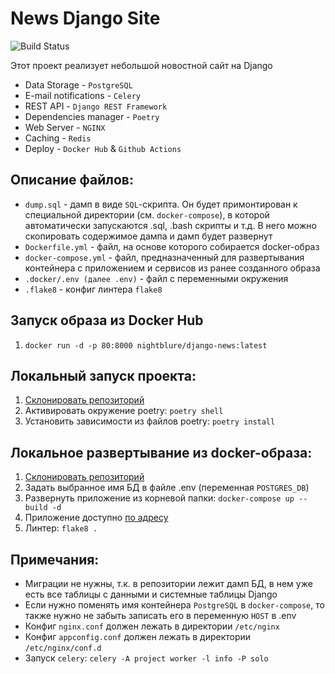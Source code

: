 # News Django Site

![Build Status](https://github.com/nightblure/django-site-docker/actions/workflows/main.yml/badge.svg?branch=main)

Этот проект реализует небольшой новостной сайт на Django
* Data Storage - ```PostgreSQL```
* E-mail notifications - ```Celery```
* REST API - ```Django REST Framework```
* Dependencies manager - ```Poetry```
* Web Server - ```NGINX```
* Caching - ```Redis```
* Deploy - ```Docker Hub``` & ```Github Actions```

## Описание файлов:
  - ```dump.sql``` - дамп в виде ```SQL```-скрипта. Он будет примонтирован к специальной директории (см. ```docker-compose```), в которой автоматически запускаются .sql, .bash скрипты и т.д. В него можно скопировать содержимое дампа и дамп будет развернут
  - ```Dockerfile.yml``` - файл, на основе которого собирается docker-образ
  - ```docker-compose.yml``` - файл, предназначенный для развертывания контейнера с приложением и сервисов из ранее созданного образа
  - ```.docker/.env (далее .env)``` - файл с переменными окружения
  - ```.flake8``` - конфиг линтера ```flake8```

## Запуск образа из Docker Hub
  1. ```docker run -d -p 80:8000 nightblure/django-news:latest``` 

## Локальный запуск проекта:
  1. [Склонировать репозиторий](https://github.com/nightblure/django-site-docker.git)
  2. Активировать окружение poetry: ```poetry shell```
  3. Установить зависимости из файлов poetry: ```poetry install```

## Локальное развертывание из docker-образа:
  1. [Склонировать репозиторий](https://github.com/nightblure/django-site-docker.git)
  2. Задать выбранное имя БД в файле .env (переменная ```POSTGRES_DB```)
  3. Развернуть приложение из корневой папки: ```docker-compose up --build -d```
  4. Приложение доступно [по адресу](http://localhost:8000/)
  5. Линтер: ```flake8 .```

## Примечания:
  * Миграции не нужны, т.к. в репозитории лежит дамп БД, в нем уже есть все таблицы с данными и системные таблицы Django
  * Если нужно поменять имя контейнера ```PostgreSQL``` в ```docker-compose```, то также нужно не забыть записать его в переменную ```HOST``` в .env
  * Конфиг ```nginx.conf``` должен лежать в директории ```/etc/nginx```
  * Конфиг ```appconfig.conf``` должен лежать в директории ```/etc/nginx/conf.d```
  * Запуск ```celery```: ```celery -A project worker -l info -P solo```

